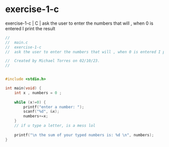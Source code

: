 # exercise-1-c
exercise-1-c | C | ask the user to enter the numbers that will , when 0 is entered I print the result

```c
//
//  main.c
//  exercise-1-c
//  ask the user to enter the numbers that will , when 0 is entered I print the result

//  Created by Michael Torres on 02/10/23.
//


#include <stdio.h>

int main(void) {
    int x , numbers = 0 ;
    
    while (x!=0) {
        printf("enter a number: ");
        scanf("%d", &x);
        numbers+=x;
    }
    // if u type a letter, is a mess lol
    
    printf("\n the sum of your typed numbers is: %d \n", numbers);
}
```
